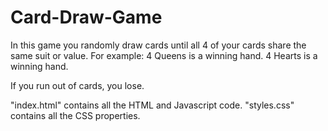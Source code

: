 # Card-Draw-Game
In this game you randomly draw cards until all 4 of your cards share the same suit or value. 
For example:
4 Queens is a winning hand.
4 Hearts is a winning hand.

If you run out of cards, you lose.

"index.html" contains all the HTML and Javascript code.
"styles.css" contains all the CSS properties.
